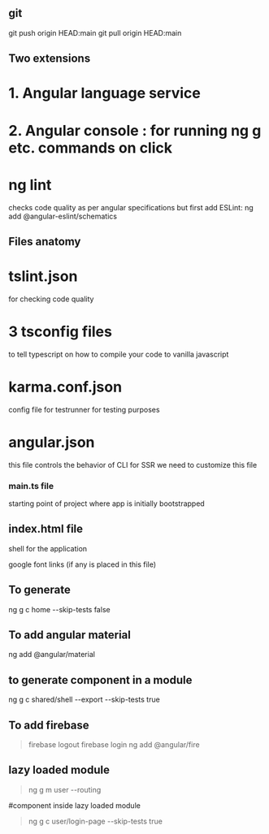 ## git
git push origin HEAD:main
git pull origin HEAD:main


## Two extensions
# 1. Angular language service
# 2. Angular console : for running ng g etc. commands on click

# ng lint  
checks code quality as per angular specifications
but first add
ESLint: ng add @angular-eslint/schematics

## Files anatomy

# tslint.json
for checking code quality

# 3 tsconfig files
to tell typescript on how to compile
your code to vanilla javascript

# karma.conf.json
config file for testrunner for testing purposes

# angular.json
this file controls the behavior of CLI
for SSR we need to customize this file

### main.ts file
starting point of project where app is initially bootstrapped

## index.html file

shell for the application

google font links (if any is placed in this file)

## To generate
ng g c home --skip-tests false

## To add angular material
ng add @angular/material

## to generate component in a module
ng g c shared/shell --export --skip-tests true

## To add firebase
>firebase logout
>firebase login
>ng add @angular/fire

## lazy loaded module
>ng g m user --routing

#component inside lazy loaded module
> ng g c user/login-page --skip-tests true


